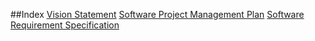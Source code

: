 ##Index
[Vision Statement](vision_statement.md)
[Software Project Management Plan](Software_Project_Management_Plan.md)
[Software Requirement Specification](Software_Requirement_Specification.md)
